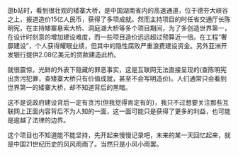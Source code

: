 逛b站时，看到很壮观的矮寨大桥，是中国湖南省内的高速通道，位于德夯大峡谷之上，报道造价15亿人民币，获得了多项成就。然而主持项目的时任省交通厅长陈明宪，在主持矮寨悬索大桥、洞庭湖大桥等多个项目期间，为了多创造世界第一，在设计时刻意的增加建设难度，而一些项目造价远远超过预算近一倍。在工程“奢靡建设”，个人获得耀眼业绩，但其中的隐性腐败严重浪费建设资金。另外亚洲开发银行提供2.08亿美元的贷款建造此桥。

就很震惊，光鲜的外表下隐藏的罪恶事实，这是互联网无法直接呈现的(查陈明宪出贪污犯罪，查矮寨大桥只有价值成就，甚至不会写明造价)。人们通常只会看到世界第一的矮寨大桥，却不知道背后的黑暗。

这不是说政府建设背后一定有贪污(但我觉得肯定有的)，我只不过想要关注那些互联网上正面内容背后不为人知的一面，这一面可能只是获得了更多的利益，也可能是逾越了法律的边界。

这个项目也不知道能不能坚持，先开起来慢慢记录吧，未来的某一天回忆起来，就是中国21世纪历史的风风雨雨了。当然只是小风小雨罢。



